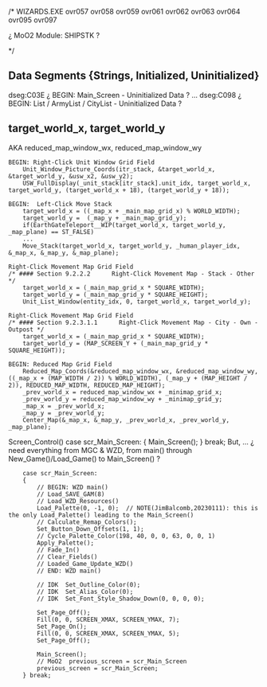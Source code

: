 
/*
    WIZARDS.EXE
    ovr057
    ovr058
    ovr059
    ovr061
    ovr062
    ovr063
    ovr064
    ovr095
    ovr097

¿ MoO2  Module: SHIPSTK ?

*/



## Data Segments  {Strings, Initialized, Uninitialized}

dseg:C03E                                                 ¿ BEGIN: Main_Screen - Uninitialized Data ?
...
dseg:C098                                                     ¿ BEGIN: List / ArmyList / CityList - Uninitialized Data ?



## target_world_x, target_world_y
AKA reduced_map_window_wx, reduced_map_window_wy

    BEGIN: Right-Click Unit Window Grid Field
        Unit_Window_Picture_Coords(itr_stack, &target_world_x, &target_world_y, &usw_x2, &usw_y2);
        USW_FullDisplay(_unit_stack[itr_stack].unit_idx, target_world_x, target_world_y, (target_world_x + 18), (target_world_y + 18));

    BEGIN:  Left-Click Move Stack
        target_world_x = ((_map_x + _main_map_grid_x) % WORLD_WIDTH);
        target_world_y =  (_map_y + _main_map_grid_y);
        if(EarthGateTeleport__WIP(target_world_x, target_world_y, _map_plane) == ST_FALSE)
        ...
        Move_Stack(target_world_x, target_world_y, _human_player_idx, &_map_x, &_map_y, &_map_plane);

    Right-Click Movement Map Grid Field
    /* #### Section 9.2.2.2      Right-Click Movement Map - Stack - Other */
        target_world_x = (_main_map_grid_x * SQUARE_WIDTH);
        target_world_y = (_main_map_grid_y * SQUARE_HEIGHT);
        Unit_List_Window(entity_idx, 0, target_world_x, target_world_y);

    Right-Click Movement Map Grid Field
    /* #### Section 9.2.3.1.1      Right-Click Movement Map - City - Own - Outpost */
        target_world_x = (_main_map_grid_x * SQUARE_WIDTH);
        target_world_y = (MAP_SCREEN_Y + (_main_map_grid_y * SQUARE_HEIGHT));

    BEGIN: Reduced Map Grid Field
        Reduced_Map_Coords(&reduced_map_window_wx, &reduced_map_window_wy, ((_map_x + (MAP_WIDTH / 2)) % WORLD_WIDTH), (_map_y + (MAP_HEIGHT / 2)), REDUCED_MAP_WIDTH, REDUCED_MAP_HEIGHT);
        _prev_world_x = reduced_map_window_wx + _minimap_grid_x;
        _prev_world_y = reduced_map_window_wy + _minimap_grid_y;
        _map_x = _prev_world_x;
        _map_y = _prev_world_y;
        Center_Map(&_map_x, &_map_y, _prev_world_x, _prev_world_y, _map_plane);







Screen_Control()
    case scr_Main_Screen: { Main_Screen(); } break;
But, ...
    ¿ need everything from MGC & WZD, from main() through New_Game()/Load_Game() to Main_Screen() ?



        case scr_Main_Screen:
        {
            // BEGIN: WZD main()
            // Load_SAVE_GAM(8)
            // Load_WZD_Resources()
            Load_Palette(0, -1, 0);  // NOTE(JimBalcomb,20230111): this is the only Load_Palette() leading to the Main_Screen()
            // Calculate_Remap_Colors();
            Set_Button_Down_Offsets(1, 1);
            // Cycle_Palette_Color(198, 40, 0, 0, 63, 0, 0, 1)
            Apply_Palette();
            // Fade_In()
            // Clear_Fields()
            // Loaded_Game_Update_WZD()
            // END: WZD main()

            // IDK  Set_Outline_Color(0);
            // IDK  Set_Alias_Color(0);
            // IDK  Set_Font_Style_Shadow_Down(0, 0, 0, 0);

            Set_Page_Off();
            Fill(0, 0, SCREEN_XMAX, SCREEN_YMAX, 7);
            Set_Page_On();
            Fill(0, 0, SCREEN_XMAX, SCREEN_YMAX, 5);
            Set_Page_Off();

            Main_Screen();
            // MoO2  previous_screen = scr_Main_Screen
            previous_screen = scr_Main_Screen;
        } break;
